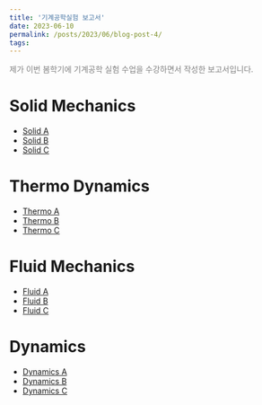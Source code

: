 ```yaml
---
title: '기계공학실험 보고서'
date: 2023-06-10
permalink: /posts/2023/06/blog-post-4/
tags:
---
```


<span style = "font-size:14px; color: gray;"> 제가 이번 봄학기에 기계공학 실험 수업을 수강하면서 작성한 보고서입니다. </span>
 

Solid Mechanics
======
  * [Solid A](/files/Reports/solid%20A.pdf)
  * [Solid B](/files/Reports/solid%20B.pdf)
  * [Solid C](/files/Reports/solid%20C.pdf)


Thermo Dynamics
======
  * [Thermo A](/files/Reports/thermo%20A.pdf)
  * [Thermo B](/files/Reports/thermo%20B.pdf)
  * [Thermo C](/files/Reports/thermo%20C.pdf)


Fluid Mechanics
======
  * [Fluid A](/files/Reports/fluid%20A.pdf)
  * [Fluid B](/files/Reports/fluid%20B.pdf)
  * [Fluid C](/files/Reports/fluid%20C.pdf)

Dynamics
======
  * [Dynamics A](/files/Reports/dynamics%20A.pdf)
  * [Dynamics B](/files/Reports/dynamics%20B.pdf)
  * [Dynamics C](/files/Reports/dynamics%20C.pdf)